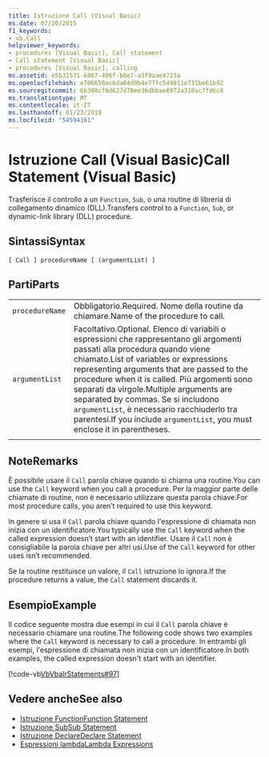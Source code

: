 ```yaml
---
title: Istruzione Call (Visual Basic)
ms.date: 07/20/2015
f1_keywords:
- vb.Call
helpviewer_keywords:
- procedures [Visual Basic], Call statement
- Call statement [Visual Basic]
- procedures [Visual Basic], calling
ms.assetid: e5b31571-6867-406f-b8e7-a3f9aae4723a
ms.openlocfilehash: e706650ac6da84d9b4e77fc549811e731be61b92
ms.sourcegitcommit: 6b308cf6d627d78ee36dbbae8972a310ac7fd6c8
ms.translationtype: MT
ms.contentlocale: it-IT
ms.lasthandoff: 01/23/2019
ms.locfileid: "54594161"
---
```

# <a name="call-statement-visual-basic"></a><span data-ttu-id="7d3da-102">Istruzione Call (Visual Basic)</span><span class="sxs-lookup"><span data-stu-id="7d3da-102">Call Statement (Visual Basic)</span></span>
<span data-ttu-id="7d3da-103">Trasferisce il controllo a un `Function`, `Sub`, o una routine di libreria di collegamento dinamico (DLL).</span><span class="sxs-lookup"><span data-stu-id="7d3da-103">Transfers control to a `Function`, `Sub`, or dynamic-link library (DLL) procedure.</span></span>  
  
## <a name="syntax"></a><span data-ttu-id="7d3da-104">Sintassi</span><span class="sxs-lookup"><span data-stu-id="7d3da-104">Syntax</span></span>  
  
```  
[ Call ] procedureName [ (argumentList) ]  
```  
  
## <a name="parts"></a><span data-ttu-id="7d3da-105">Parti</span><span class="sxs-lookup"><span data-stu-id="7d3da-105">Parts</span></span>  
|||
|---|---|
|`procedureName`|<span data-ttu-id="7d3da-106">Obbligatorio.</span><span class="sxs-lookup"><span data-stu-id="7d3da-106">Required.</span></span> <span data-ttu-id="7d3da-107">Nome della routine da chiamare.</span><span class="sxs-lookup"><span data-stu-id="7d3da-107">Name of the procedure to call.</span></span>|
|`argumentList`|<span data-ttu-id="7d3da-108">Facoltativo.</span><span class="sxs-lookup"><span data-stu-id="7d3da-108">Optional.</span></span> <span data-ttu-id="7d3da-109">Elenco di variabili o espressioni che rappresentano gli argomenti passati alla procedura quando viene chiamato.</span><span class="sxs-lookup"><span data-stu-id="7d3da-109">List of variables or expressions representing arguments that are passed to the procedure when it is called.</span></span> <span data-ttu-id="7d3da-110">Più argomenti sono separati da virgole.</span><span class="sxs-lookup"><span data-stu-id="7d3da-110">Multiple arguments are separated by commas.</span></span> <span data-ttu-id="7d3da-111">Se si includono `argumentList`, è necessario racchiuderlo tra parentesi.</span><span class="sxs-lookup"><span data-stu-id="7d3da-111">If you include `argumentList`, you must enclose it in parentheses.</span></span>|
|||
  
## <a name="remarks"></a><span data-ttu-id="7d3da-112">Note</span><span class="sxs-lookup"><span data-stu-id="7d3da-112">Remarks</span></span>  
 <span data-ttu-id="7d3da-113">È possibile usare il `Call` parola chiave quando si chiama una routine.</span><span class="sxs-lookup"><span data-stu-id="7d3da-113">You can use the `Call` keyword when you call a procedure.</span></span> <span data-ttu-id="7d3da-114">Per la maggior parte delle chiamate di routine, non è necessario utilizzare questa parola chiave.</span><span class="sxs-lookup"><span data-stu-id="7d3da-114">For most procedure calls, you aren’t required to use this  keyword.</span></span>  
  
 <span data-ttu-id="7d3da-115">In genere si usa il `Call` parola chiave quando l'espressione di chiamata non inizia con un identificatore.</span><span class="sxs-lookup"><span data-stu-id="7d3da-115">You typically use the `Call` keyword when the called expression doesn’t start with an identifier.</span></span> <span data-ttu-id="7d3da-116">Usare il `Call` non è consigliabile la parola chiave per altri usi.</span><span class="sxs-lookup"><span data-stu-id="7d3da-116">Use of the `Call` keyword for other uses isn’t recommended.</span></span>  
  
 <span data-ttu-id="7d3da-117">Se la routine restituisce un valore, il `Call` istruzione lo ignora.</span><span class="sxs-lookup"><span data-stu-id="7d3da-117">If the procedure returns a value, the `Call` statement discards it.</span></span>  
  
## <a name="example"></a><span data-ttu-id="7d3da-118">Esempio</span><span class="sxs-lookup"><span data-stu-id="7d3da-118">Example</span></span>  
 <span data-ttu-id="7d3da-119">Il codice seguente mostra due esempi in cui il `Call` parola chiave è necessario chiamare una routine.</span><span class="sxs-lookup"><span data-stu-id="7d3da-119">The following code shows two examples where the `Call` keyword is necessary to call a procedure.</span></span> <span data-ttu-id="7d3da-120">In entrambi gli esempi, l'espressione di chiamata non inizia con un identificatore.</span><span class="sxs-lookup"><span data-stu-id="7d3da-120">In both examples, the called expression doesn't start with an identifier.</span></span>  
  
 [!code-vb[VbVbalrStatements#97](../../../visual-basic/language-reference/error-messages/codesnippet/VisualBasic/call-statement_1.vb)]  
  
## <a name="see-also"></a><span data-ttu-id="7d3da-121">Vedere anche</span><span class="sxs-lookup"><span data-stu-id="7d3da-121">See also</span></span>
- [<span data-ttu-id="7d3da-122">Istruzione Function</span><span class="sxs-lookup"><span data-stu-id="7d3da-122">Function Statement</span></span>](../../../visual-basic/language-reference/statements/function-statement.md)
- [<span data-ttu-id="7d3da-123">Istruzione Sub</span><span class="sxs-lookup"><span data-stu-id="7d3da-123">Sub Statement</span></span>](../../../visual-basic/language-reference/statements/sub-statement.md)
- [<span data-ttu-id="7d3da-124">Istruzione Declare</span><span class="sxs-lookup"><span data-stu-id="7d3da-124">Declare Statement</span></span>](../../../visual-basic/language-reference/statements/declare-statement.md)
- [<span data-ttu-id="7d3da-125">Espressioni lambda</span><span class="sxs-lookup"><span data-stu-id="7d3da-125">Lambda Expressions</span></span>](../../../visual-basic/programming-guide/language-features/procedures/lambda-expressions.md)
